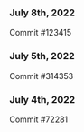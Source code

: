 ### July 8th, 2022

Commit #123415

### July 5th, 2022

Commit #314353


### July 4th, 2022

Commit #72281
